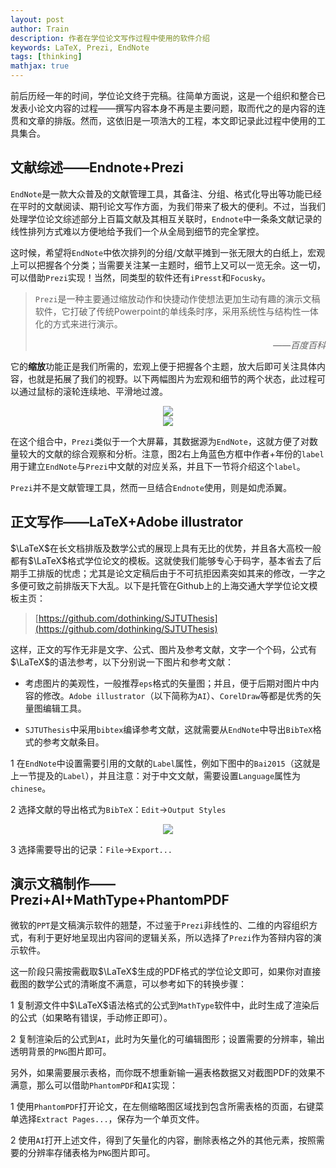 ```yaml
---
layout: post
author: Train
description: 作者在学位论文写作过程中使用的软件介绍
keywords: LaTeX, Prezi, EndNote
tags: [thinking]
mathjax: true
---
```


前后历经一年的时间，学位论文终于完稿。往简单方面说，这是一个组织和整合已发表小论文内容的过程——撰写内容本身不再是主要问题，取而代之的是内容的连贯和文章的排版。然而，这依旧是一项浩大的工程，本文即记录此过程中使用的工具集合。

## 文献综述——Endnote+Prezi

`EndNote`是一款大众普及的文献管理工具，其备注、分组、格式化导出等功能已经在平时的文献阅读、期刊论文写作方面，为我们带来了极大的便利。不过，当我们处理学位论文综述部分上百篇文献及其相互关联时，`Endnote`中一条条文献记录的线性排列方式难以方便地给予我们一个从全局到细节的完全掌控。

这时候，希望将`EndNote`中依次排列的分组/文献平摊到一张无限大的白纸上，宏观上可以把握各个分类；当需要关注某一主题时，细节上又可以一览无余。这一切，可以借助`Prezi`实现！当然，同类型的软件还有`iPresst`和`Focusky`。

> `Prezi`是一种主要通过缩放动作和快捷动作使想法更加生动有趣的演示文稿软件，它打破了传统Powerpoint的单线条时序，采用系统性与结构性一体化的方式来进行演示。
> <div style="text-align: right; font-style: italic;">——百度百科</div>

它的**缩放**功能正是我们所需的，宏观上便于把握各个主题，放大后即可关注具体内容，也就是拓展了我们的视野。以下两幅图片为宏观和细节的两个状态，此过程可以通过鼠标的滚轮连续地、平滑地过渡。

<div align='center'><img src="{{ "/images/2017-01-17-01.png" | prepend: site.baseurl }}"></div>

<div align='center'><img src="{{ "/images/2017-01-17-02.png" | prepend: site.baseurl }}"></div>

在这个组合中，`Prezi`类似于一个大屏幕，其数据源为`EndNote`，这就方便了对数量较大的文献的综合观察和分析。注意，图2右上角蓝色方框中作者+年份的`label`用于建立`EndNote`与`Prezi`中文献的对应关系，并且下一节将介绍这个`label`。

`Prezi`并不是文献管理工具，然而一旦结合`Endnote`使用，则是如虎添翼。

## 正文写作——LaTeX+Adobe illustrator

$\LaTeX$在长文档排版及数学公式的展现上具有无比的优势，并且各大高校一般都有$\LaTeX$格式学位论文的模板。这就使我们能够专心于码字，基本省去了后期手工排版的忧虑；尤其是论文定稿后由于不可抗拒因素突如其来的修改，一字之多便可致之前排版天下大乱。以下是托管在Github上的上海交通大学学位论文模板主页：

> [https://github.com/dothinking/SJTUThesis](https://github.com/dothinking/SJTUThesis)

这样，正文的写作无非是文字、公式、图片及参考文献，文字一个个码，公式有$\LaTeX$的语法参考，以下分别说一下图片和参考文献：

* 考虑图片的美观性，一般推荐`eps`格式的矢量图；并且，便于后期对图片中内容的修改。`Adobe illustrator`（以下简称为`AI`）、`CorelDraw`等都是优秀的矢量图编辑工具。

* `SJTUThesis`中采用`bibtex`编译参考文献，这就需要从`EndNote`中导出`BibTeX`格式的参考文献条目。

1 在`EndNote`中设置需要引用的文献的`Label`属性，例如下图中的`Bai2015`（这就是上一节提及的`Label`），并且注意：对于中文文献，需要设置`Language`属性为`chinese`。

2 选择文献的导出格式为`BibTeX`：`Edit`->`Output Styles`

<div align='center'><img src="{{ "/images/2017-01-17-03.png" | prepend: site.baseurl }}"></div>

3 选择需要导出的记录：`File`->`Export...`

## 演示文稿制作——Prezi+AI+MathType+PhantomPDF

微软的`PPT`是文稿演示软件的翘楚，不过鉴于`Prezi`非线性的、二维的内容组织方式，有利于更好地呈现出内容间的逻辑关系，所以选择了`Prezi`作为答辩内容的演示软件。

这一阶段只需按需截取$\LaTeX$生成的PDF格式的学位论文即可，如果你对直接截图的数学公式的清晰度不满意，可以参考如下的转换步骤：

1 复制源文件中$\LaTeX$语法格式的公式到`MathType`软件中，此时生成了渲染后的公式（如果略有错误，手动修正即可）。

2 复制渲染后的公式到`AI`，此时为矢量化的可编辑图形；设置需要的分辨率，输出透明背景的`PNG`图片即可。

另外，如果需要展示表格，而你既不想重新输一遍表格数据又对截图PDF的效果不满意，那么可以借助`PhantomPDF`和`AI`实现：

1 使用`PhantomPDF`打开论文，在左侧缩略图区域找到包含所需表格的页面，右键菜单选择`Extract Pages...`，保存为一个单页文件。

2 使用`AI`打开上述文件，得到了矢量化的内容，删除表格之外的其他元素，按照需要的分辨率存储表格为`PNG`图片即可。


